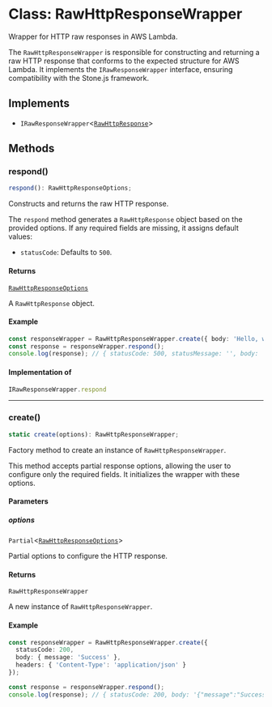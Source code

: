 # Class: RawHttpResponseWrapper

Wrapper for HTTP raw responses in AWS Lambda.

The `RawHttpResponseWrapper` is responsible for constructing and returning
a raw HTTP response that conforms to the expected structure for AWS Lambda.
It implements the `IRawResponseWrapper` interface, ensuring compatibility
with the Stone.js framework.

## Implements

- `IRawResponseWrapper`\<[`RawHttpResponse`](../../declarations/type-aliases/RawHttpResponse.md)\>

## Methods

### respond()

```ts
respond(): RawHttpResponseOptions;
```

Constructs and returns the raw HTTP response.

The `respond` method generates a `RawHttpResponse` object based on the
provided options. If any required fields are missing, it assigns default values:
- `statusCode`: Defaults to `500`.

#### Returns

[`RawHttpResponseOptions`](../../declarations/interfaces/RawHttpResponseOptions.md)

A `RawHttpResponse` object.

#### Example

```typescript
const responseWrapper = RawHttpResponseWrapper.create({ body: 'Hello, world!', statusCode: 200 });
const response = responseWrapper.respond();
console.log(response); // { statusCode: 500, statusMessage: '', body: 'Hello, world!', headers: undefined }
```

#### Implementation of

```ts
IRawResponseWrapper.respond
```

***

### create()

```ts
static create(options): RawHttpResponseWrapper;
```

Factory method to create an instance of `RawHttpResponseWrapper`.

This method accepts partial response options, allowing the user to configure
only the required fields. It initializes the wrapper with these options.

#### Parameters

##### options

`Partial`\<[`RawHttpResponseOptions`](../../declarations/interfaces/RawHttpResponseOptions.md)\>

Partial options to configure the HTTP response.

#### Returns

`RawHttpResponseWrapper`

A new instance of `RawHttpResponseWrapper`.

#### Example

```typescript
const responseWrapper = RawHttpResponseWrapper.create({
  statusCode: 200,
  body: { message: 'Success' },
  headers: { 'Content-Type': 'application/json' }
});

const response = responseWrapper.respond();
console.log(response); // { statusCode: 200, body: '{"message":"Success"}', headers: { 'Content-Type': 'application/json' } }
```
